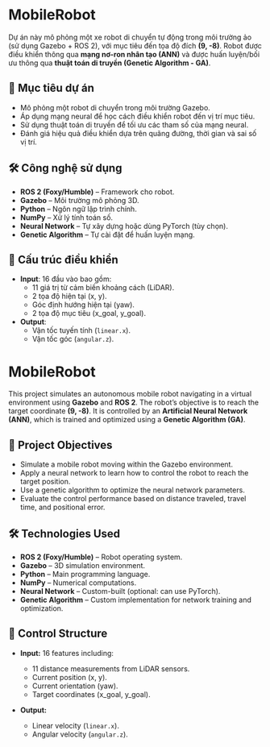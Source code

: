 # MobileRobot

Dự án này mô phỏng một xe robot di chuyển tự động trong môi trường ảo (sử dụng Gazebo + ROS 2), với mục tiêu đến tọa độ đích **(9, -8)**. Robot được điều khiển thông qua **mạng nơ-ron nhân tạo (ANN)** và được huấn luyện/bối ưu thông qua **thuật toán di truyền (Genetic Algorithm - GA)**.

## 🚀 Mục tiêu dự án
- Mô phỏng một robot di chuyển trong môi trường Gazebo.
- Áp dụng mạng neural để học cách điều khiển robot đến vị trí mục tiêu.
- Sử dụng thuật toán di truyền để tối ưu các tham số của mạng neural.
- Đánh giá hiệu quả điều khiển dựa trên quãng đường, thời gian và sai số vị trí.

## 🛠 Công nghệ sử dụng
- **ROS 2 (Foxy/Humble)** – Framework cho robot.
- **Gazebo** – Môi trường mô phỏng 3D.
- **Python** – Ngôn ngữ lập trình chính.
- **NumPy** – Xử lý tính toán số.
- **Neural Network** – Tự xây dựng hoặc dùng PyTorch (tùy chọn).
- **Genetic Algorithm** – Tự cài đặt để huấn luyện mạng.

## 🧠 Cấu trúc điều khiển
- **Input**: 16 đầu vào bao gồm:
  - 11 giá trị từ cảm biến khoảng cách (LiDAR).
  - 2 tọa độ hiện tại (x, y).
  - Góc định hướng hiện tại (yaw).
  - 2 tọa độ mục tiêu (x_goal, y_goal).
- **Output**: 
  - Vận tốc tuyến tính (`linear.x`).
  - Vận tốc góc (`angular.z`).

# MobileRobot

This project simulates an autonomous mobile robot navigating in a virtual environment using **Gazebo** and **ROS 2**. The robot’s objective is to reach the target coordinate **(9, -8)**. It is controlled by an **Artificial Neural Network (ANN)**, which is trained and optimized using a **Genetic Algorithm (GA)**.

## 🚀 Project Objectives
- Simulate a mobile robot moving within the Gazebo environment.
- Apply a neural network to learn how to control the robot to reach the target position.
- Use a genetic algorithm to optimize the neural network parameters.
- Evaluate the control performance based on distance traveled, travel time, and positional error.

## 🛠 Technologies Used
- **ROS 2 (Foxy/Humble)** – Robot operating system.
- **Gazebo** – 3D simulation environment.
- **Python** – Main programming language.
- **NumPy** – Numerical computations.
- **Neural Network** – Custom-built (optional: can use PyTorch).
- **Genetic Algorithm** – Custom implementation for network training and optimization.

## 🧠 Control Structure
- **Input:** 16 features including:
  - 11 distance measurements from LiDAR sensors.
  - Current position (x, y).
  - Current orientation (yaw).
  - Target coordinates (x_goal, y_goal).
  
- **Output:**
  - Linear velocity (`linear.x`).
  - Angular velocity (`angular.z`).
